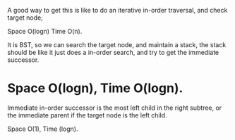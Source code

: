 
A good way to get this is like to do an iterative in-order traversal, and check target node;  

Space O(logn)    Time O(n).   

It is BST, so we can search the target node, and maintain a stack, the stack should be like it just does a in-order search, and try to get the immediate successor.   

Space O(logn), Time O(logn).   
====================================

Immediate in-order successor is the most left child in the right subtree, or the immediate parent if the target node is the left child.  

Space O(1),   Time (logn).   

 






